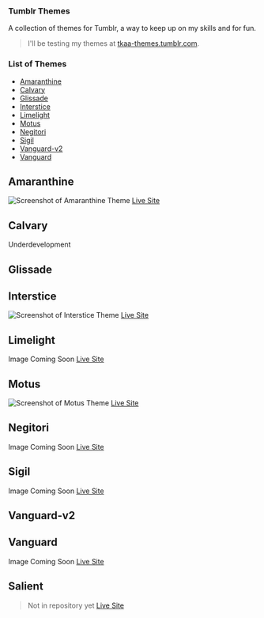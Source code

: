 ### Tumblr Themes

A collection of themes for Tumblr, a way to keep up on my skills and for fun.

> I'll be testing my themes at [tkaa-themes.tumblr.com](http://www.tkaa-themes.tumblr.com).

### List of Themes

* [Amaranthine](#amaranthine)
* [Calvary](#calvary)
* [Glissade](#glissade)
* [Interstice](#interstice)
* [Limelight](#limelight)
* [Motus](#motus)
* [Negitori](#negitori)
* [Sigil](#sigil)
* [Vanguard-v2](#vanguard-v2)
* [Vanguard](#vanguard)

## Amaranthine

<img alt="Screenshot of Amaranthine Theme" src="http://victoriapugh.net/images/gallery/amaranthine/iMac-site.png">
<a href="http://amaranthine-theme.tumblr.com/" target="_blank">Live Site</a>

## Calvary

Underdevelopment

## Glissade

## Interstice

<img alt="Screenshot of Interstice Theme" src="http://victoriapugh.net/images/gallery/interstice/window-1.jpg">
<a href="http://interstice-theme.tumblr.com/" target="_blank">Live Site</a>

## Limelight

Image Coming Soon
[Live Site](http://limelight-theme.tumblr.com/)

## Motus

<img alt="Screenshot of Motus Theme" src="http://victoriapugh.net/images/gallery/motus/window-1.jpg">
<a href="http://motus-theme.tumblr.com/" target="_blank">Live Site</a>

## Negitori

Image Coming Soon
[Live Site](http://negitori.tumblr.com/)

## Sigil

Image Coming Soon
[Live Site](http://sigil-theme.tumblr.com/)

## Vanguard-v2

## Vanguard

Image Coming Soon
[Live Site](http://vanguard-theme.tumblr.com/)

## Salient

> Not in repository yet
[Live Site](http://salient-theme.tumblr.com/)
